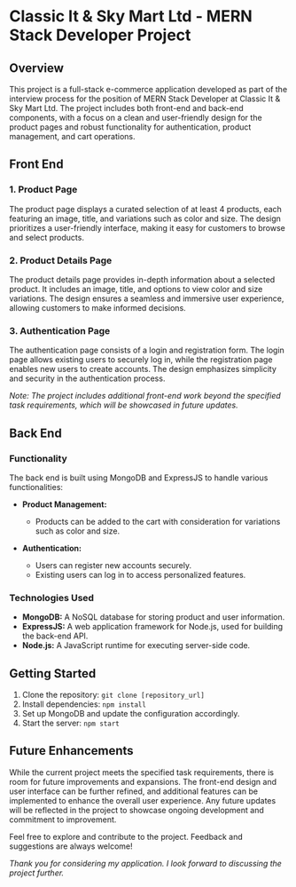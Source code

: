 # Classic It & Sky Mart Ltd - MERN Stack Developer Project

## Overview

This project is a full-stack e-commerce application developed as part of the interview process for the position of MERN Stack Developer at Classic It & Sky Mart Ltd. The project includes both front-end and back-end components, with a focus on a clean and user-friendly design for the product pages and robust functionality for authentication, product management, and cart operations.

## Front End

### 1. Product Page

The product page displays a curated selection of at least 4 products, each featuring an image, title, and variations such as color and size. The design prioritizes a user-friendly interface, making it easy for customers to browse and select products.

### 2. Product Details Page

The product details page provides in-depth information about a selected product. It includes an image, title, and options to view color and size variations. The design ensures a seamless and immersive user experience, allowing customers to make informed decisions.

### 3. Authentication Page

The authentication page consists of a login and registration form. The login page allows existing users to securely log in, while the registration page enables new users to create accounts. The design emphasizes simplicity and security in the authentication process.

*Note: The project includes additional front-end work beyond the specified task requirements, which will be showcased in future updates.*

## Back End

### Functionality

The back end is built using MongoDB and ExpressJS to handle various functionalities:

- **Product Management:**
  - Products can be added to the cart with consideration for variations such as color and size.
  
- **Authentication:**
  - Users can register new accounts securely.
  - Existing users can log in to access personalized features.

### Technologies Used

- **MongoDB:** A NoSQL database for storing product and user information.
- **ExpressJS:** A web application framework for Node.js, used for building the back-end API.
- **Node.js:** A JavaScript runtime for executing server-side code.

## Getting Started

1. Clone the repository: `git clone [repository_url]`
2. Install dependencies: `npm install`
3. Set up MongoDB and update the configuration accordingly.
4. Start the server: `npm start`

## Future Enhancements

While the current project meets the specified task requirements, there is room for future improvements and expansions. The front-end design and user interface can be further refined, and additional features can be implemented to enhance the overall user experience. Any future updates will be reflected in the project to showcase ongoing development and commitment to improvement.

Feel free to explore and contribute to the project. Feedback and suggestions are always welcome!

*Thank you for considering my application. I look forward to discussing the project further.*

